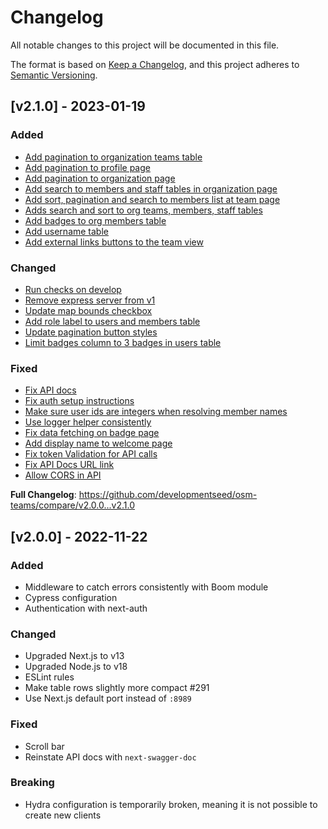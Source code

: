 # Changelog

All notable changes to this project will be documented in this file.

The format is based on [Keep a Changelog](https://keepachangelog.com/en/1.0.0/),
and this project adheres to [Semantic Versioning](https://semver.org/spec/v2.0.0.html).

## [v2.1.0] - 2023-01-19

### Added

* [Add pagination to organization teams table](https://github.com/developmentseed/osm-teams/pull/342)
* [Add pagination to profile page](https://github.com/developmentseed/osm-teams/pull/349)
* [Add pagination to organization page](https://github.com/developmentseed/osm-teams/pull/353)
* [Add search to members and staff tables in organization page](https://github.com/developmentseed/osm-teams/pull/367)
* [Add sort, pagination and search to members list at team page](https://github.com/developmentseed/osm-teams/pull/370)
* [Adds search and sort to org teams, members, staff tables](https://github.com/developmentseed/osm-teams/pull/375)
* [Add badges to org members table](https://github.com/developmentseed/osm-teams/pull/384)
* [Add username table](https://github.com/developmentseed/osm-teams/pull/347)
* [Add external links buttons to the team view](https://github.com/developmentseed/osm-teams/pull/378)

### Changed

* [Run checks on develop](https://github.com/developmentseed/osm-teams/pull/366)
* [Remove express server from v1](https://github.com/developmentseed/osm-teams/pull/359)
* [Update map bounds checkbox](https://github.com/developmentseed/osm-teams/pull/374)
* [Add role label to users and members table](https://github.com/developmentseed/osm-teams/pull/389)
* [Update pagination button styles](https://github.com/developmentseed/osm-teams/pull/377)
* [Limit badges column to 3 badges in users table](https://github.com/developmentseed/osm-teams/pull/386)

### Fixed

* [Fix API docs](https://github.com/developmentseed/osm-teams/pull/346)
* [Fix auth setup instructions](https://github.com/developmentseed/osm-teams/pull/348)
* [Make sure user ids are integers when resolving member names](https://github.com/developmentseed/osm-teams/pull/356)
* [Use logger helper consistently](https://github.com/developmentseed/osm-teams/pull/357)
* [Fix data fetching on badge page](https://github.com/developmentseed/osm-teams/pull/360)
* [Add display name to welcome page](https://github.com/developmentseed/osm-teams/pull/369)
* [Fix token Validation for API calls](https://github.com/developmentseed/osm-teams/pull/372)
* [Fix API Docs URL link](https://github.com/developmentseed/osm-teams/pull/380)
* [Allow CORS in API](https://github.com/developmentseed/osm-teams/pull/381)

**Full Changelog**: <https://github.com/developmentseed/osm-teams/compare/v2.0.0...v2.1.0>

## [v2.0.0] - 2022-11-22

### Added

* Middleware to catch errors consistently with Boom module
* Cypress configuration
* Authentication with next-auth

### Changed

* Upgraded Next.js to v13
* Upgraded Node.js to v18
* ESLint rules
* Make table rows slightly more compact #291
* Use Next.js default port instead of `:8989`

### Fixed

* Scroll bar
* Reinstate API docs with `next-swagger-doc`

### Breaking

* Hydra configuration is temporarily broken, meaning it is not possible to create new clients
